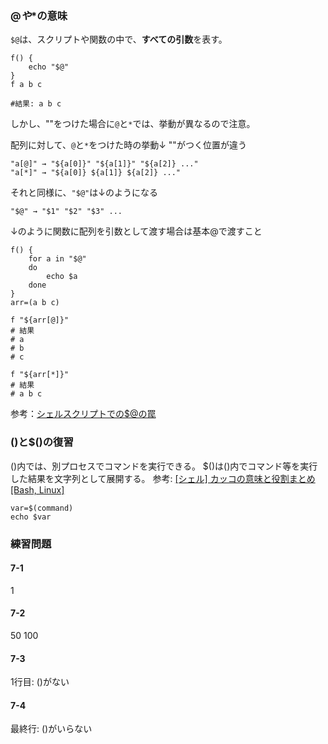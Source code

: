 ### $@や$*の意味
```$@```は、スクリプトや関数の中で、**すべての引数**を表す。
```shell
f() {
    echo "$@"
}
f a b c

#結果: a b c
```

しかし、""をつけた場合に```@```と```*```では、挙動が異なるので注意。

配列に対して、```@```と```*```をつけた時の挙動↓
""がつく位置が違う
```shell
"a[@]" → "${a[0]}" "${a[1]}" "${a[2]} ..."
"a[*]" → "${a[0]} ${a[1]} ${a[2]} ..."
```

それと同様に、```"$@"```は↓のようになる
```shell
"$@" → "$1" "$2" "$3" ...
```

↓のように関数に配列を引数として渡す場合は基本@で渡すこと
```shell
f() {
    for a in "$@"
    do
        echo $a
    done
}
arr=(a b c)

f "${arr[@]}"
# 結果
# a
# b
# c

f "${arr[*]}"
# 結果
# a b c
```

参考：[シェルスクリプトでの$@の罠](https://rcmdnk.com/blog/2014/06/25/computer-bash/)

### ()と$()の復習
()内では、別プロセスでコマンドを実行できる。
$()は()内でコマンド等を実行した結果を文字列として展開する。
参考: [[シェル] カッコの意味と役割まとめ [Bash, Linux]](https://webbibouroku.com/Blog/Article/shell-paren-brace-bracket)


```shell
var=$(command)
echo $var
```

### 練習問題
#### 7-1
1
#### 7-2
50
100
#### 7-3
1行目: ()がない

#### 7-4
最終行: ()がいらない